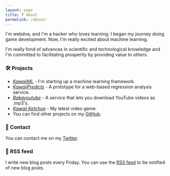 ```yaml
---
layout: page
title: ❓ About
permalink: /about/
---
```


I'm webdva, and I'm a hacker who loves learning. I began my journey doing game development. Now, I'm really excited about machine learning.

I'm really fond of advances in scientific and technological knowledge and I'm committed to facilitating prosperity by providing value to others.

### 🛠️ Projects

* [*KawaiiML*](https://github.com/webDva/KawaiiML) - I'm starting up a machine learning framework.
* [*KawaiiPredicts*](https://kawaiipredicts.herokuapp.com/) - A prototype for a web-based regression analysis service.
* [*Bakayoutube*](https://baka-converter.herokuapp.com/) - A service that lets you download YouTube videos as .mp3's.
* [*Kawaii Ketchup*](https://webdva.itch.io/kawaii-ketchup) - My latest video game.
* You can find other projects on my [GitHub](https://github.com/webDva).

### 📇 Contact

You can contact me on my [Twitter](https://www.twitter.com/webDva).

### 📡 RSS feed

I write new blog posts every Friday. You can use the [RSS feed](/feed.xml) to be notified of new blog posts.
